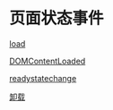 # 页面状态事件

[load](load/load.md "load")

[DOMContentLoaded](DOMContentLoaded/DOMContentLoaded.md "DOMContentLoaded")

[readystatechange](readystatechange/readystatechange.md "readystatechange")

[卸载](卸载/卸载.md "卸载")
